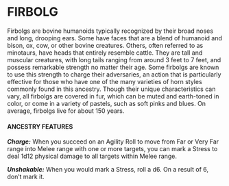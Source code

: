 # FIRBOLG

Firbolgs are bovine humanoids typically recognized by their broad noses and long, drooping ears. Some have faces that are a blend of humanoid and bison, ox, cow, or other bovine creatures. Others, often referred to as minotaurs, have heads that entirely resemble cattle. They are tall and muscular creatures, with long tails ranging from around 3 feet to 7 feet, and possess remarkable strength no matter their age. Some firbolgs are known to use this strength to charge their adversaries, an action that is particularly effective for those who have one of the many varieties of horn styles commonly found in this ancestry. Though their unique characteristics can vary, all firbolgs are covered in fur, which can be muted and earth-toned in color, or come in a variety of pastels, such as soft pinks and blues. On average, firbolgs live for about 150 years.

#### ANCESTRY FEATURES

***Charge:*** When you succeed on an Agility Roll to move from Far or Very Far range into Melee range with one or more targets, you can mark a Stress to deal 1d12 physical damage to all targets within Melee range.

***Unshakable:*** When you would mark a Stress, roll a d6. On a result of 6, don’t mark it.
